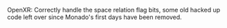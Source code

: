 OpenXR: Correctly handle the space relation flag bits, some old hacked up code
left over since Monado's first days have been removed.
